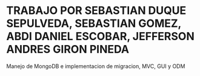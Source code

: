 # TRABAJO POR SEBASTIAN DUQUE SEPULVEDA, SEBASTIAN GOMEZ, ABDI DANIEL ESCOBAR, JEFFERSON ANDRES GIRON PINEDA

Manejo de MongoDB e implementacion de migracion, MVC, GUI y ODM
